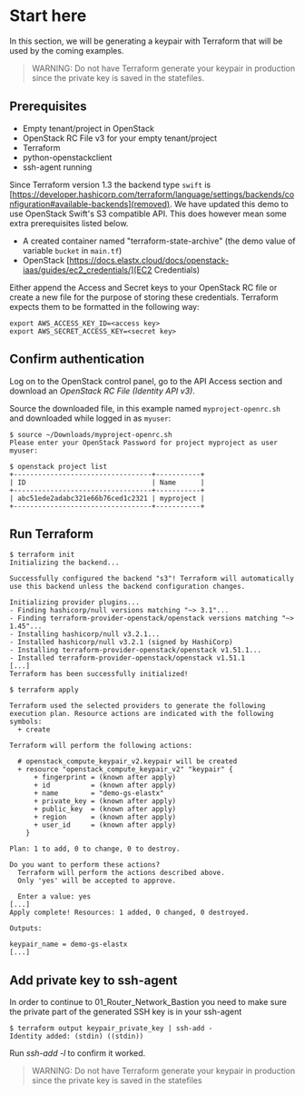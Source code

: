 # Start here

In this section, we will be generating a keypair with Terraform that will be used by the coming examples.

> WARNING: Do not have Terraform generate your keypair in production since the private key is saved in the statefiles. 

## Prerequisites

* Empty tenant/project in OpenStack
* OpenStack RC File v3 for your empty tenant/project
* Terraform
* python-openstackclient
* ssh-agent running

Since Terraform version 1.3 the backend type `swift` is [https://developer.hashicorp.com/terraform/language/settings/backends/configuration#available-backends](removed). We have updated this demo to use OpenStack Swift's S3 compatible API. This does however mean some extra prerequisites listed below.

* A created container named "terraform-state-archive" (the demo value of variable `bucket` in `main.tf`)
* OpenStack [https://docs.elastx.cloud/docs/openstack-iaas/guides/ec2_credentials/](EC2 Credentials)

Either append the Access and Secret keys to your OpenStack RC file or create a new file for the purpose of storing these credentials. Terraform expects them to be formatted in the following way:

```shell
export AWS_ACCESS_KEY_ID=<access key>
export AWS_SECRET_ACCESS_KEY=<secret key>
```

## Confirm authentication

Log on to the OpenStack control panel, go to the API Access section and
download an *OpenStack RC File (Identity API v3)*.

Source the downloaded file, in this example named `myproject-openrc.sh` and
downloaded while logged in as `myuser`:

```shell
$ source ~/Downloads/myproject-openrc.sh
Please enter your OpenStack Password for project myproject as user myuser:
```

```shell
$ openstack project list
+----------------------------------+-----------+
| ID                               | Name      |
+----------------------------------+-----------+
| abc51ede2adabc321e66b76ced1c2321 | myproject |
+----------------------------------+-----------+
```

## Run Terraform

```shell
$ terraform init
Initializing the backend...

Successfully configured the backend "s3"! Terraform will automatically
use this backend unless the backend configuration changes.

Initializing provider plugins...
- Finding hashicorp/null versions matching "~> 3.1"...
- Finding terraform-provider-openstack/openstack versions matching "~> 1.45"...
- Installing hashicorp/null v3.2.1...
- Installed hashicorp/null v3.2.1 (signed by HashiCorp)
- Installing terraform-provider-openstack/openstack v1.51.1...
- Installed terraform-provider-openstack/openstack v1.51.1
[...]
Terraform has been successfully initialized!
```

```shell
$ terraform apply

Terraform used the selected providers to generate the following execution plan. Resource actions are indicated with the following symbols:
  + create

Terraform will perform the following actions:

  # openstack_compute_keypair_v2.keypair will be created
  + resource "openstack_compute_keypair_v2" "keypair" {
      + fingerprint = (known after apply)
      + id          = (known after apply)
      + name        = "demo-gs-elastx"
      + private_key = (known after apply)
      + public_key  = (known after apply)
      + region      = (known after apply)
      + user_id     = (known after apply)
    }

Plan: 1 to add, 0 to change, 0 to destroy.

Do you want to perform these actions?
  Terraform will perform the actions described above.
  Only 'yes' will be accepted to approve.

  Enter a value: yes
[...]
Apply complete! Resources: 1 added, 0 changed, 0 destroyed.

Outputs:

keypair_name = demo-gs-elastx
[...]
```

## Add private key to ssh-agent

In order to continue to 01_Router_Network_Bastion you need to make sure the private part of the generated SSH key is in your ssh-agent

```shell
$ terraform output keypair_private_key | ssh-add -
Identity added: (stdin) ((stdin))
```

Run *ssh-add -l* to confirm it worked.

> WARNING: Do not have Terraform generate your keypair in production since the private key is saved in the statefiles
